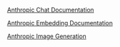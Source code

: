 [Anthropic Chat Documentation](https://docs.spring.io/spring-ai/reference/api/chat/anthropic-chat.html)

[Anthropic Embedding Documentation](https://docs.spring.io/spring-ai/reference/api/embeddings/openai-embeddings.html)

[Anthropic Image Generation](https://docs.spring.io/spring-ai/reference/api/image/openai-image.html)

